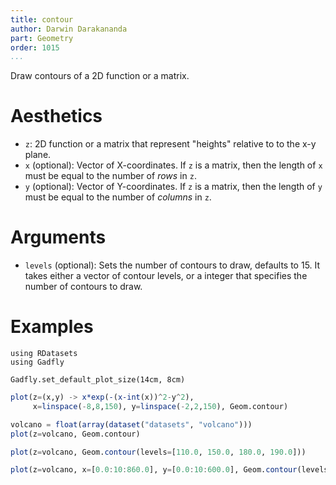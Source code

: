 ```yaml
---
title: contour
author: Darwin Darakananda
part: Geometry
order: 1015
...
```


Draw contours of a 2D function or a matrix.

# Aesthetics

  * `z`: 2D function or a matrix that represent "heights" relative to
    to the x-y plane.
  * `x` (optional): Vector of X-coordinates.  If `z` is a matrix, then
    the length of `x` must be equal to the number of *rows* in `z`.
  * `y` (optional): Vector of Y-coordinates.  If `z` is a matrix, then
    the length of `y` must be equal to the number of *columns* in `z`.

# Arguments
  * `levels` (optional): Sets the number of contours to draw, defaults
    to 15.  It takes either a vector of contour levels, or a integer
    that specifies the number of contours to draw.

# Examples

```{.julia hide="true" results="none"}
using RDatasets
using Gadfly

Gadfly.set_default_plot_size(14cm, 8cm)
```

```julia
plot(z=(x,y) -> x*exp(-(x-int(x))^2-y^2),
     x=linspace(-8,8,150), y=linspace(-2,2,150), Geom.contour)
```

```julia
volcano = float(array(dataset("datasets", "volcano")))
plot(z=volcano, Geom.contour)
```

```julia
plot(z=volcano, Geom.contour(levels=[110.0, 150.0, 180.0, 190.0]))
```

```julia
plot(z=volcano, x=[0.0:10:860.0], y=[0.0:10:600.0], Geom.contour(levels=2))
```
